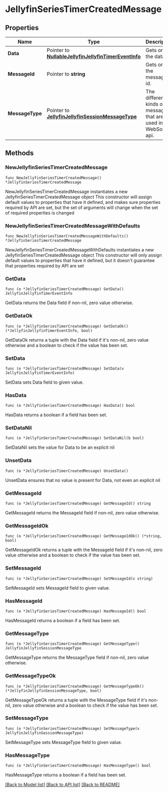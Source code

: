 # JellyfinSeriesTimerCreatedMessage

## Properties

Name | Type | Description | Notes
------------ | ------------- | ------------- | -------------
**Data** | Pointer to [**NullableJellyfinJellyfinTimerEventInfo**](JellyfinTimerEventInfo.md) | Gets or sets the data. | [optional] 
**MessageId** | Pointer to **string** | Gets or sets the message id. | [optional] 
**MessageType** | Pointer to [**JellyfinJellyfinSessionMessageType**](JellyfinSessionMessageType.md) | The different kinds of messages that are used in the WebSocket api. | [optional] [readonly] [default to SERIES_TIMER_CREATED]

## Methods

### NewJellyfinSeriesTimerCreatedMessage

`func NewJellyfinSeriesTimerCreatedMessage() *JellyfinSeriesTimerCreatedMessage`

NewJellyfinSeriesTimerCreatedMessage instantiates a new JellyfinSeriesTimerCreatedMessage object
This constructor will assign default values to properties that have it defined,
and makes sure properties required by API are set, but the set of arguments
will change when the set of required properties is changed

### NewJellyfinSeriesTimerCreatedMessageWithDefaults

`func NewJellyfinSeriesTimerCreatedMessageWithDefaults() *JellyfinSeriesTimerCreatedMessage`

NewJellyfinSeriesTimerCreatedMessageWithDefaults instantiates a new JellyfinSeriesTimerCreatedMessage object
This constructor will only assign default values to properties that have it defined,
but it doesn't guarantee that properties required by API are set

### GetData

`func (o *JellyfinSeriesTimerCreatedMessage) GetData() JellyfinJellyfinTimerEventInfo`

GetData returns the Data field if non-nil, zero value otherwise.

### GetDataOk

`func (o *JellyfinSeriesTimerCreatedMessage) GetDataOk() (*JellyfinJellyfinTimerEventInfo, bool)`

GetDataOk returns a tuple with the Data field if it's non-nil, zero value otherwise
and a boolean to check if the value has been set.

### SetData

`func (o *JellyfinSeriesTimerCreatedMessage) SetData(v JellyfinJellyfinTimerEventInfo)`

SetData sets Data field to given value.

### HasData

`func (o *JellyfinSeriesTimerCreatedMessage) HasData() bool`

HasData returns a boolean if a field has been set.

### SetDataNil

`func (o *JellyfinSeriesTimerCreatedMessage) SetDataNil(b bool)`

 SetDataNil sets the value for Data to be an explicit nil

### UnsetData
`func (o *JellyfinSeriesTimerCreatedMessage) UnsetData()`

UnsetData ensures that no value is present for Data, not even an explicit nil
### GetMessageId

`func (o *JellyfinSeriesTimerCreatedMessage) GetMessageId() string`

GetMessageId returns the MessageId field if non-nil, zero value otherwise.

### GetMessageIdOk

`func (o *JellyfinSeriesTimerCreatedMessage) GetMessageIdOk() (*string, bool)`

GetMessageIdOk returns a tuple with the MessageId field if it's non-nil, zero value otherwise
and a boolean to check if the value has been set.

### SetMessageId

`func (o *JellyfinSeriesTimerCreatedMessage) SetMessageId(v string)`

SetMessageId sets MessageId field to given value.

### HasMessageId

`func (o *JellyfinSeriesTimerCreatedMessage) HasMessageId() bool`

HasMessageId returns a boolean if a field has been set.

### GetMessageType

`func (o *JellyfinSeriesTimerCreatedMessage) GetMessageType() JellyfinJellyfinSessionMessageType`

GetMessageType returns the MessageType field if non-nil, zero value otherwise.

### GetMessageTypeOk

`func (o *JellyfinSeriesTimerCreatedMessage) GetMessageTypeOk() (*JellyfinJellyfinSessionMessageType, bool)`

GetMessageTypeOk returns a tuple with the MessageType field if it's non-nil, zero value otherwise
and a boolean to check if the value has been set.

### SetMessageType

`func (o *JellyfinSeriesTimerCreatedMessage) SetMessageType(v JellyfinJellyfinSessionMessageType)`

SetMessageType sets MessageType field to given value.

### HasMessageType

`func (o *JellyfinSeriesTimerCreatedMessage) HasMessageType() bool`

HasMessageType returns a boolean if a field has been set.


[[Back to Model list]](../README.md#documentation-for-models) [[Back to API list]](../README.md#documentation-for-api-endpoints) [[Back to README]](../README.md)


